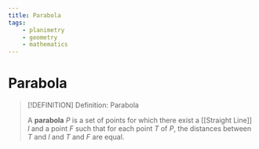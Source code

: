 ```yaml
---
title: Parabola
tags:
    - planimetry
    - geometry
    - mathematics
---
```


# Parabola

>[!DEFINITION] Definition: Parabola
>
>A **parabola** $P$ is a set of points for which there exist a [[Straight Line]] $l$ and a point $F$ such that for each point $T$ of $P$, the distances between $T$ and $l$ and $T$ and $F$ are equal.
>